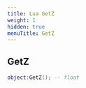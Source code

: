```yaml
---
title: Lua GetZ
weight: 1
hidden: true
menuTitle: GetZ
---
```

## GetZ
```lua
object:GetZ(); -- float
```